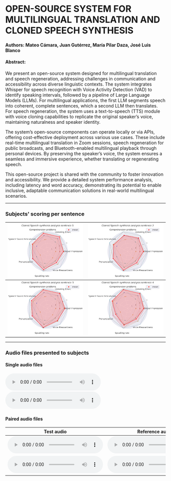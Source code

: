 # OPEN-SOURCE SYSTEM FOR MULTILINGUAL TRANSLATION AND CLONED SPEECH SYNTHESIS

#### Authors: Mateo Cámara, Juan Gutérrez, María Pilar Daza, José Luis Blanco

#### Abstract:
We present an open-source system designed for multilingual translation and speech regeneration, addressing challenges in communication and accessibility across diverse linguistic contexts. The system integrates Whisper for speech recognition with Voice Activity Detection (VAD) to identify speaking intervals, followed by a pipeline of Large Language Models (LLMs). For multilingual applications, the first LLM segments speech into coherent, complete sentences, which a second LLM then translates. For speech regeneration, the system uses a text-to-speech (TTS) module with voice cloning capabilities to replicate the original speaker’s voice, maintaining naturalness and speaker identity.

The system’s open-source components can operate locally or via APIs, offering cost-effective deployment across various use cases. These include real-time multilingual translation in Zoom sessions, speech regeneration for public broadcasts, and Bluetooth-enabled multilingual playback through personal devices. By preserving the speaker’s voice, the system ensures a seamless and immersive experience, whether translating or regenerating speech.

This open-source project is shared with the community to foster innovation and accessibility. We provide a detailed system performance analysis, including latency and word accuracy, demonstrating its potential to enable inclusive, adaptable communication solutions in real-world multilingual scenarios.

---

### Subjects' scoring per sentence

| ![Sentence 1](figs/sentence1.png) | ![Sentence 2](figs/sentence2.png) |
|-----------------------------------|-----------------------------------|
| ![Sentence 3](figs/sentence3.png) | ![Sentence 4](figs/sentence4.png) |

---

### Audio files presented to subjects

#### Single audio files
<audio controls>
  <source src="audios/1.wav" type="audio/wav">
Your browser does not support the audio element.
</audio>

<audio controls>
  <source src="audios/2.wav" type="audio/wav">
Your browser does not support the audio element.
</audio>

#### Paired audio files

| Test audio | Reference audio |
|------------|-----------------|
| <audio controls><source src="audios/3.wav" type="audio/wav"></audio> | <audio controls><source src="audios/ref3.wav" type="audio/wav"></audio> |
| <audio controls><source src="audios/4.wav" type="audio/wav"></audio> | <audio controls><source src="audios/ref4.wav" type="audio/wav"></audio> |